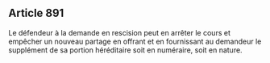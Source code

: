Article 891
----
Le défendeur à la demande en rescision peut en arrêter le cours et empêcher un
nouveau partage en offrant et en fournissant au demandeur le supplément de sa
portion héréditaire soit en numéraire, soit en nature.
